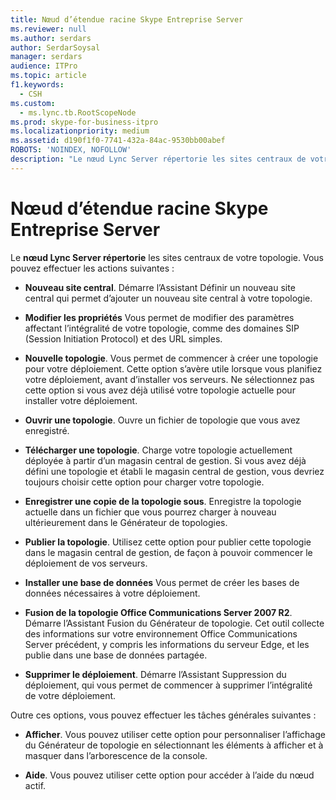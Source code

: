 ```yaml
---
title: Nœud d’étendue racine Skype Entreprise Server
ms.reviewer: null
ms.author: serdars
author: SerdarSoysal
manager: serdars
audience: ITPro
ms.topic: article
f1.keywords:
  - CSH
ms.custom:
  - ms.lync.tb.RootScopeNode
ms.prod: skype-for-business-itpro
ms.localizationpriority: medium
ms.assetid: d190f1f0-7741-432a-84ac-9530bb00abef
ROBOTS: 'NOINDEX, NOFOLLOW'
description: "Le nœud Lync Server répertorie les sites centraux de votre topologie. Vous pouvez effectuer les actions suivantes\_:"
---
```


# <a name="skype-for-business-server-root-scope-node"></a>Nœud d’étendue racine Skype Entreprise Server
 
Le **nœud Lync Server répertorie** les sites centraux de votre topologie. Vous pouvez effectuer les actions suivantes :
  
- **Nouveau site central**. Démarre l’Assistant Définir un nouveau site central qui permet d’ajouter un nouveau site central à votre topologie.
    
- **Modifier les propriétés** Vous permet de modifier des paramètres affectant l’intégralité de votre topologie, comme des domaines SIP (Session Initiation Protocol) et des URL simples.
    
- **Nouvelle topologie**. Vous permet de commencer à créer une topologie pour votre déploiement. Cette option s’avère utile lorsque vous planifiez votre déploiement, avant d’installer vos serveurs. Ne sélectionnez pas cette option si vous avez déjà utilisé votre topologie actuelle pour installer votre déploiement.
    
- **Ouvrir une topologie**. Ouvre un fichier de topologie que vous avez enregistré.
    
- **Télécharger une topologie**. Charge votre topologie actuellement déployée à partir d’un magasin central de gestion. Si vous avez déjà défini une topologie et établi le magasin central de gestion, vous devriez toujours choisir cette option pour charger votre topologie.
    
- **Enregistrer une copie de la topologie sous**. Enregistre la topologie actuelle dans un fichier que vous pourrez charger à nouveau ultérieurement dans le Générateur de topologies.
    
- **Publier la topologie**. Utilisez cette option pour publier cette topologie dans le magasin central de gestion, de façon à pouvoir commencer le déploiement de vos serveurs.
    
- **Installer une base de données** Vous permet de créer les bases de données nécessaires à votre déploiement.
    
- **Fusion de la topologie Office Communications Server 2007 R2**. Démarre l’Assistant Fusion du Générateur de topologie. Cet outil collecte des informations sur votre environnement Office Communications Server précédent, y compris les informations du serveur Edge, et les publie dans une base de données partagée. 
    
- **Supprimer le déploiement**. Démarre l’Assistant Suppression du déploiement, qui vous permet de commencer à supprimer l’intégralité de votre déploiement.
    
Outre ces options, vous pouvez effectuer les tâches générales suivantes :
  
- **Afficher**. Vous pouvez utiliser cette option pour personnaliser l’affichage du Générateur de topologie en sélectionnant les éléments à afficher et à masquer dans l’arborescence de la console.
    
- **Aide**. Vous pouvez utiliser cette option pour accéder à l’aide du nœud actif.
    


